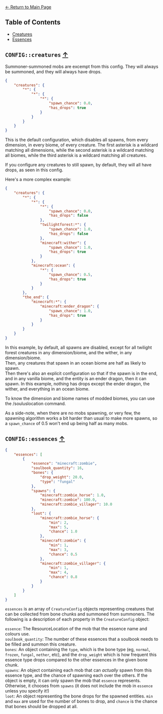[<- Return to Main Page](../README.md)

## Table of Contents
- [Creatures](#configcreatures-)
- [Essences](#configessences-)

## `CONFIG::creatures` [↑](#table-of-contents)

Summoner-summoned mobs are excempt from this config. They will always be summoned, and they will always have drops.

```json
{
	"creatures": {
		"*": {
			"*": {
				"*": {
					"spawn_chance": 0.0,
					"has_drops": true
				}
			}
		}
	}
}
```
This is the default configuration, which disables all spawns, from every dimension, in every biome, of every creature. The first asterisk is a wildcard matching all dimensions, while the second asterisk is a wildcard matching all biomes, while the third asterisk is a wildcard matching all creatures.

If you configure any creatures to still spawn, by default, they will all have drops, as seen in this config.

Here's a more complex example:
```json
{
	"creatures": {
		"*": {
			"*": {
				"*": {
					"spawn_chance": 0.0,
					"has_drops": false
				},
				"twilightforest:*": {
					"spawn_chance": 1.0,
					"has_drops": false
				},
				"minecraft:wither": {
					"spawn_chance": 1.0,
					"has_drops": true
				}
			},
			"minecraft:ocean": {
				"*": {
					"spawn_chance": 0.5,
					"has_drops": true
				}
			}
		},
		"the_end": {
			"minecraft:*": {
				"minecraft:ender_dragon": {
					"spawn_chance": 1.0,
					"has_drops": true
				}
			}
		}
	}
}
```
In this example, by default, all spawns are disabled, except for all twilight forest creatures in any dimension/biome, and the wither, in any dimension/biome.  
Then, any creatures that spawn in an ocean biome are half as likely to spawn.  
Then there's also an explicit configuration so that if the spawn is in the end, and in any vanilla biome, and the entity is an ender dragon, then it can spawn.
In this example, nothing has drops except the ender dragon, the wither, and everything in an ocean biome.

To know the dimension and biome names of modded biomes, you can use the /souluslocation command.

  
As a side-note, when there are no mobs spawning, or very few, the spawning algorithm works a bit harder than usual to make more spawns, so a `spawn_chance` of 0.5 won't end up being half as many mobs. 

## `CONFIG::essences` [↑](#table-of-contents)

```json
{
	"essences": [
		{
			"essence": "minecraft:zombie",
			"soulbook_quantity": 16,
			"bones": {
				"drop_weight": 20.0,
				"type": "fungal"
			},
			"spawns": {
				"minecraft:zombie_horse": 1.0,
				"minecraft:zombie": 100.0,
				"minecraft:zombie_villager": 10.0
			},
			"loot": {
				"minecraft:zombie_horse": {
					"min": 2,
					"max": 5,
					"chance": 1.0
				},
				"minecraft:zombie": {
					"min": 1,
					"max": 3,
					"chance": 0.5
				},
				"minecraft:zombie_villager": {
					"min": 1,
					"max": 4,
					"chance": 0.8
				}
			}
		}
	]
}
```

`essences` is an array of `CreatureConfig` objects representing creatures that can be collected from bone chunks and summoned from summoners. The following is a description of each property in the `CreatureConfig` object:

`essence`: The ResourceLocation of the mob that the essence name and colours use.  
`soulbook_quantity`: The number of these essences that a soulbook needs to be filled and summon this creature.  
`bones`: An object containing the `type`, which is the bone type (eg, `normal`, `frozen`, `fungal`, `nether`, etc), and the `drop_weight` which is how frequent this essence type drops compared to the other essences in the given bone chunk.  
`spawns`: An object containing each mob that can *actually* spawn from this essence type, and the chance of spawning each over the others. If the object is empty, it can only spawn the mob that `essence` represents. Otherwise, it chooses from `spawns` (it does not include the mob in `essence` unless you specify it!)  
`loot`: An object representing the bone drops for the spawned entities. `min` and `max` are used for the number of bones to drop, and `chance` is the chance that bones should be dropped at all.